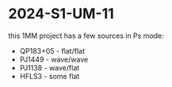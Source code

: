 # 2024-S1-UM-11

this 1MM project has a few sources in Ps mode:

* QP183+05 - flat/flat
* PJ1449 - wave/wave
* PJ1138 - wave/flat
* HFLS3 - some flat







